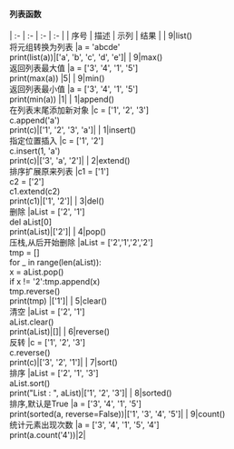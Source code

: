 #### 列表函数
| :-   | :-   | :-   | :-   |
| 序号 | 描述 | 示列     | 结果     |
| 9|list() <br> 将元组转换为列表       |a = 'abcde' <br> print(list(a))|['a', 'b', 'c', 'd', 'e']|
| 9|max() <br> 返回列表最大值          |a = ['3', '4', '1', '5'] <br> print(max(a))     |5|
| 9|min() <br> 返回列表最小值          |a = ['3', '4', '1', '5'] <br> print(min(a))     |1|
| 1|append() <br> 在列表末尾添加新对象 |c = ['1', '2', '3']<br>c.append('a')<br>print(c)|['1', '2', '3', 'a']|
| 1|insert() <br> 指定位置插入         |c = ['1', '2']<br>c.insert(1, 'a')<br>print(c)|['3', 'a', '2']|
| 2|extend() <br> 排序扩展原来列表     |c1 = ['1']<br>c2 = ['2']<br>c1.extend(c2)<br>print(c1)|['1', '2']|
| 3|del() <br> 删除                    |aList = ['2', '1']<br>del aList[0]<br>print(aList)|['2']|
| 4|pop() <br> 压栈,从后开始删除       |aList = ['2','1','2','2']<br>tmp = []<br>for _ in range(len(aList)):<br>    x = aList.pop()<br>    if x != '2':tmp.append(x)<br>tmp.reverse()<br>print(tmp)   |['1']|
| 5|clear() <br> 清空                  |aList = ['2', '1']<br>aList.clear()<br>print(aList)|[]|
| 6|reverse() <br> 反转                |c = ['1', '2', '3']<br>c.reverse()<br>print(c)|['3', '2', '1']|
| 7|sort() <br> 排序                   |aList = ['2', '1', '3']<br>aList.sort()<br>print("List : ", aList)|['1', '2', '3']|
| 8|sorted() <br> 排序,默认是True      |a = ['3', '4', '1', '5'] <br> print(sorted(a, reverse=False))|['1', '3', '4', '5']|
| 9|count() <br> 统计元素出现次数      |a = ['3', '4', '1', '5', '4'] <br> print(a.count('4'))|2|
